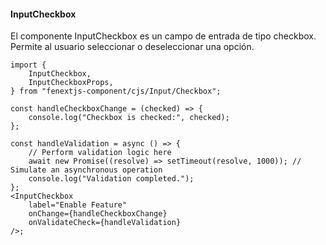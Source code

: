 #### InputCheckbox

El componente InputCheckbox es un campo de entrada de tipo checkbox. Permite al usuario seleccionar o deseleccionar una opción.

```tsx
import {
    InputCheckbox,
    InputCheckboxProps,
} from "fenextjs-component/cjs/Input/Checkbox";

const handleCheckboxChange = (checked) => {
    console.log("Checkbox is checked:", checked);
};

const handleValidation = async () => {
    // Perform validation logic here
    await new Promise((resolve) => setTimeout(resolve, 1000)); // Simulate an asynchronous operation
    console.log("Validation completed.");
};
<InputCheckbox
    label="Enable Feature"
    onChange={handleCheckboxChange}
    onValidateCheck={handleValidation}
/>;
```
